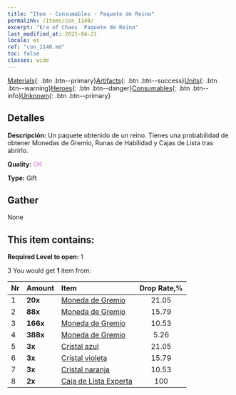 ```yaml
---
title: "Item - Consumables - Paquete de Reino"
permalink: /Items/con_1148/
excerpt: "Era of Chaos  Paquete de Reino"
last_modified_at: 2021-04-21
locale: es
ref: "con_1148.md"
toc: false
classes: wide
---
```

 [Materials](/es/Items/){: .btn .btn--primary}[Artifacts](/es/Items/Artifacts/){: .btn .btn--success}[Units](/es/Items/Units/){: .btn .btn--warning}[Heroes](/es/Items/Heroes/){: .btn .btn--danger}[Consumables](/es/Items/Consumables/){: .btn .btn--info}[Unknown](/es/Items/Unknown/){: .btn .btn--primary}

## Detalles
 **Descripción:** Un paquete obtenido de un reino. Tienes una probabilidad de obtener Monedas de Gremio, Runas de Habilidad y Cajas de Lista tras abrirlo.

 **Quality:** <span style="color: #DA70D6">OK</span>

 **Type:** Gift

## Gather

  None

## This item contains:

 **Required Level to open:** 1

 3 You would get **1** item  from:

  | Nr | Amount |     Item    | Drop Rate,% |
  |:---|:-------|:------------|:---------:|
  | 1 |  **20x** | [Moneda de Gremio](/es/Items/con_896/) | 21.05 | 
  | 2 |  **88x** | [Moneda de Gremio](/es/Items/con_896/) | 15.79 | 
  | 3 |  **166x** | [Moneda de Gremio](/es/Items/con_896/) | 10.53 | 
  | 4 |  **388x** | [Moneda de Gremio](/es/Items/con_896/) | 5.26 | 
  | 5 |  **3x** | [Cristal azul](/es/Items/con_716/) | 21.05 | 
  | 6 |  **3x** | [Cristal violeta](/es/Items/con_720/) | 15.79 | 
  | 7 |  **3x** | [Cristal naranja](/es/Items/con_730/) | 10.53 | 
  | 8 |  **2x** | [Caja de Lista Experta](/es/Items/con_773/) | 100 | 
